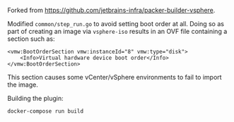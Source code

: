 Forked from <https://github.com/jetbrains-infra/packer-builder-vsphere>.

Modified `common/step_run.go` to avoid setting boot order at all. Doing so as part of creating an image via `vsphere-iso` results in an OVF file containing a section such as:
```
<vmw:BootOrderSection vmw:instanceId="8" vmw:type="disk">
	<Info>Virtual hardware device boot order</Info>
</vmw:BootOrderSection>
```

This section causes some vCenter/vSphere environments to fail to import the image.

Building the plugin:
```
docker-compose run build
```